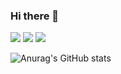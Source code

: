 ### Hi there 👋

<!--
**heejuu321/heejuu321** is a ✨ _special_ ✨ repository because its `README.md` (this file) appears on your GitHub profile.

Here are some ideas to get you started:

- 🔭 I’m currently working on ...
- 🌱 I’m currently learning ...
- 👯 I’m looking to collaborate on ...
- 🤔 I’m looking for help with ...
- 💬 Ask me about ...
- 📫 How to reach me: ...
- 😄 Pronouns: ...
- ⚡ Fun fact: ...
-->


<a href="https://velog.io/@gpfl5202/series" target="_blank"><img src="https://img.shields.io/badge/Velog-20C997?style=flat-square&logo=Velog&logoColor=FFFFFF"/></a>
<a href="" target="_blank"><img src="https://img.shields.io/badge/Adobe Illustrator-FF9A00?style=flat-square&logo=Adobe Illustrator&logoColor=FFFFFF"/></a>
<a href="heejuu321@gmail.com" target="heejuu321@gmail.com"><img src="https://img.shields.io/badge/Gmail-EA4335?style=flat-square&logo=Gmailr&logoColor=FFFFFF"/></a>


![Anurag's GitHub stats](https://github-readme-stats.vercel.app/api?username=heejuu321&show_icons=true&theme=gotham)


